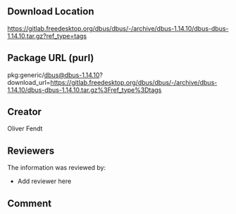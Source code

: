 ## Download Location

https://gitlab.freedesktop.org/dbus/dbus/-/archive/dbus-1.14.10/dbus-dbus-1.14.10.tar.gz?ref_type=tags

## Package URL (purl)

pkg:generic/dbus@dbus-1.14.10?download_url=https://gitlab.freedesktop.org/dbus/dbus/-/archive/dbus-1.14.10/dbus-dbus-1.14.10.tar.gz%3Fref_type%3Dtags

## Creator

Oliver Fendt

## Reviewers

The information was reviewed by:

* Add reviewer here

## Comment

